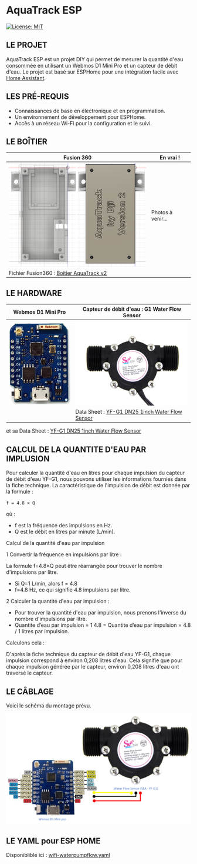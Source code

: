 # AquaTrack ESP

[![License: MIT](https://img.shields.io/badge/License-MIT-yellow.svg)](https://opensource.org/licenses/MIT)

## LE PROJET

AquaTrack ESP est un projet DIY qui permet de mesurer la quantité d'eau consommée en utilisant un Webmos D1 Mini Pro et un capteur de débit d'eau. Le projet est basé sur ESPHome pour une intégration facile avec [Home Assistant](https://www.home-assistant.io/).


## LES PRÉ-REQUIS

- Connaissances de base en électronique et en programmation.
- Un environnement de développement pour ESPHome.
- Accès à un réseau Wi-Fi pour la configuration et le suivi.

## LE BOÎTIER

| Fusion 360 | En vrai ! |
|------------|------------|
| <img src="Image/BoitierFusion360.png" alt="BoitierFusion360" width="400"/> | Photos à venir... |
| Fichier Fusion360 :  [Boitier AquaTrack v2](SourceFusion360/Boitier%20AquaTrack%20v2.f3d) |  |




## LE HARDWARE

| Webmos D1 Mini Pro| Capteur de débit d'eau : G1 Water Flow Sensor | 
|------------|------------| 
| <img src="Image/Wemos D1 Mini Pro.png" alt="Wemos D1 Mini Pro image" width="250"/>| <img src="Image/G1inch_Water_Flow_sensor.jpeg" alt="SEA WaterFlow Sensor image" width="500"/> | 
| | Data Sheet : [YF-G1 DN25 1inch Water Flow Sensor](YF-G1%20DN25%201inch%20Water%20Flow%20Sensor.pdf) | 



et sa Data Sheet : [YF-G1 DN25 1inch Water Flow Sensor](YF-G1%20DN25%201inch%20Water%20Flow%20Sensor.pdf)

## CALCUL DE LA QUANTITE D'EAU PAR IMPLUSION

Pour calculer la quantité d'eau en litres pour chaque impulsion du capteur de débit d'eau YF-G1, nous pouvons utiliser les informations fournies dans la fiche technique.
La caractéristique de l'impulsion de débit est donnée par la formule :

    f = 4.8 × Q

où :

 - f est la fréquence des impulsions en Hz.
 - Q est le débit en litres par minute (L/min).

Calcul de la quantité d'eau par impulsion

1 Convertir la fréquence en impulsions par litre :

La formule f=4.8×Q peut être réarrangée pour trouver le nombre d'impulsions par litre.

- Si Q=1 L/min, alors f = 4.8
- f=4.8 Hz, ce qui signifie 4.8 impulsions par litre.

2 Calculer la quantité d'eau par impulsion :
- Pour trouver la quantité d'eau par impulsion, nous prenons l'inverse du nombre d'impulsions par litre.
- Quantite d’eau par impulsion = 1 4.8 = Quantite d’eau par impulsion = 4.8 / 1 litres par impulsion.

Calculons cela :

D'après la fiche technique du capteur de débit d'eau YF-G1, chaque impulsion correspond à environ 0,208 litres d'eau. Cela signifie que pour chaque impulsion générée par le capteur, environ 0,208 litres d'eau ont traversé le capteur.

## LE CÂBLAGE
Voici le schéma du montage prévu.

<img src="Image/AquaTrack ESP.png" alt="Schéma de câblage">

## LE YAML pour ESP HOME

Disponiblible ici : [wifi-waterpumpflow.yaml](wifi-waterpumpflow.yaml)  
